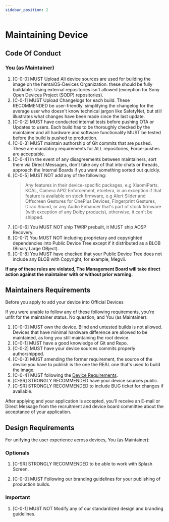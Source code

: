 ```yaml
---
sidebar_position: 2
---
```


# Maintaining Device

## Code Of Conduct

### You (as Maintainer)

1. [C-0-0] MUST Upload All device sources are used for building the image on the hentaiOS-Devices Organization. these should be fully buildable. Using external repositories isn't allowed (exception for Sony Open Devices Project (SODP) repositories).
2. [C-0-1] MUST Upload Changelogs for each build. These RECOMMENDED be user-friendly. simplifying the changelog for the average user who doesn't know technical jargon like SafetyNet, but still illustrates what changes have been made since the last update.
3. [C-0-2] MUST have conducted internal tests before pushing OTA or Updates to users. Each build has to be thoroughly checked by the maintainer and all hardware and software functionality MUST be tested before the build is pushed to production.
4. [C-0-3] MUST maintain authorship of Git commits that are pushed. These are mandatory requirements for ALL repositories, Force-pushes are acceptable.
5. [C-0-4] In the event of any disagreements between maintainers, sort them via Direct Messages, don't take any of that into chats or threads, approach the Internal Boards if you want something sorted out quickly.
6. [C-0-5] MUST NOT add any of the following:
    > Any features in their device-specific packages, e.g XiaomiParts, KCAL, Camera API2 Enforcement, etcetera, in an exception if that feature is available on stock firmware, e.g Alert Slider and Offscreen Gestures for OnePlus Devices, Fingerprint Gestures, Dirac Sound, or any Audio Enhancer that's part of stock firmware (with exception of any Dolby products), otherwise, it can't be shipped.
7. [C-0-6] You MUST NOT ship TWRP prebuilt, it MUST ship AOSP Recovery.
8. [C-0-7] You MUST NOT including proprietary and copyrighted dependencies into Public Device Tree except if it distributed as a BLOB (Binary Large OBject).
9. [C-0-8] You MUST have checked that your Public Device Tree does not include any BLOB with Copyright, for example, Megvii.

**If any of these rules are violated, The Management Board will take direct action against the maintainer with or without prior warning.**

## Maintainers Requirements

Before you apply to add your device into Official Devices

If you were unable to follow any of these following requirements, you're unfit for the maintainer status. No question, and You (as Maintainer):

1. [C-0-0] MUST own the device. Blind and untested builds is not allowed. Devices that have minimal hardware difference are allowed to be maintained, as long you still maintaining the root device.
2. [C-0-1] MUST have a good knowledge of Git and Repo.
3. [C-0-2] MUST have your device sources commits properly authorshipped.
4. [C-0-3] MUST amending the former requirement, the source of the device you have to publish is the one the REAL one that's used to build the image.
5. [C-0-4] MUST following the [Device Requirements](device-requirements).
6. [C-SR] STRONGLY RECOMMENDED have your device sources public.
7. [C-SR] STRONGLY RECOMMENDED to include BUG ticket for changes if available.

After applying and your application is accepted, you'll receive an E-mail or Direct Message from the recruitment and device board committee about the acceptance of your application.

## Design Requirements

For unifying the user experience across devices, You (as Maintainer):

### Optionals

  1. [C-SR] STRONGLY RECOMMENDED to be able to work with Splash Screen.

  2. [C-0-0] MUST Following our branding guidelines for your publishing of production builds.

### Important

  1. [C-0-1] MUST NOT Modify any of our standardized design and branding guidelines.

